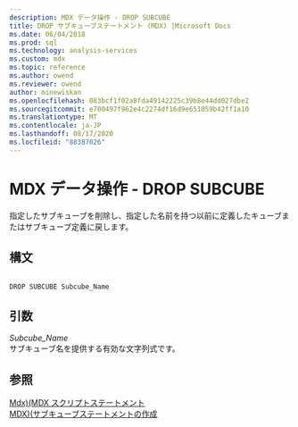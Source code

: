 ```yaml
---
description: MDX データ操作 - DROP SUBCUBE
title: DROP サブキューブステートメント (MDX) |Microsoft Docs
ms.date: 06/04/2018
ms.prod: sql
ms.technology: analysis-services
ms.custom: mdx
ms.topic: reference
ms.author: owend
ms.reviewer: owend
author: minewiskan
ms.openlocfilehash: 083bcf1f02a8fda49142225c39b8e44dd027dbe2
ms.sourcegitcommit: e700497f962e4c2274df16d9e651059b42ff1a10
ms.translationtype: MT
ms.contentlocale: ja-JP
ms.lasthandoff: 08/17/2020
ms.locfileid: "88387026"
---
```

# <a name="mdx-data-definition---drop-subcube"></a>MDX データ操作 - DROP SUBCUBE


  指定したサブキューブを削除し、指定した名前を持つ以前に定義したキューブまたはサブキューブ定義に戻します。  
  
## <a name="syntax"></a>構文  
  
```  
  
DROP SUBCUBE Subcube_Name   
```  
  
## <a name="arguments"></a>引数  
 *Subcube_Name*  
 サブキューブ名を提供する有効な文字列式です。  
  
## <a name="see-also"></a>参照  
 [Mdx&#41;&#40;MDX スクリプトステートメント ](../mdx/mdx-scripting-statements-mdx.md)   
 [MDX&#41;&#40;サブキューブステートメントの作成 ](../mdx/mdx-data-definition-create-subcube.md)  
  
  
